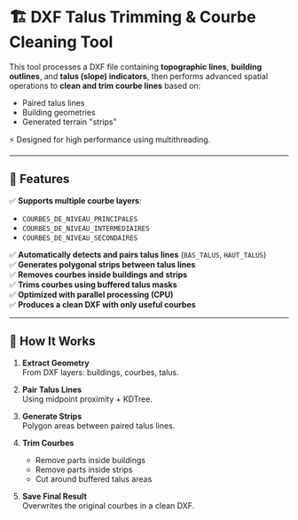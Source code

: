 # 🏗️ DXF Talus Trimming & Courbe Cleaning Tool

This tool processes a DXF file containing **topographic lines**, **building outlines**, and **talus (slope) indicators**, then performs advanced spatial operations to **clean and trim courbe lines** based on:

- Paired talus lines
- Building geometries
- Generated terrain "strips"

⚡ Designed for high performance using multithreading.

---

## 📁 Features

✅ **Supports multiple courbe layers**:  
- `COURBES_DE_NIVEAU_PRINCIPALES`  
- `COURBES_DE_NIVEAU_INTERMEDIAIRES`  
- `COURBES_DE_NIVEAU_SECONDAIRES`

✅ **Automatically detects and pairs talus lines** (`BAS_TALUS`, `HAUT_TALUS`)  
✅ **Generates polygonal strips between talus lines**  
✅ **Removes courbes inside buildings and strips**  
✅ **Trims courbes using buffered talus masks**  
✅ **Optimized with parallel processing (CPU)**  
✅ **Produces a clean DXF with only useful courbes**

---

## 🚀 How It Works

1. **Extract Geometry**  
   From DXF layers: buildings, courbes, talus.

2. **Pair Talus Lines**  
   Using midpoint proximity + KDTree.

3. **Generate Strips**  
   Polygon areas between paired talus lines.

4. **Trim Courbes**  
   - Remove parts inside buildings
   - Remove parts inside strips
   - Cut around buffered talus areas

5. **Save Final Result**  
   Overwrites the original courbes in a clean DXF.


